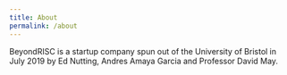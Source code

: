 ```yaml
---
title: About
permalink: /about
---
```


BeyondRISC is a startup company spun out of the University of Bristol in July 2019 by Ed Nutting, Andres Amaya Garcia and Professor David May.